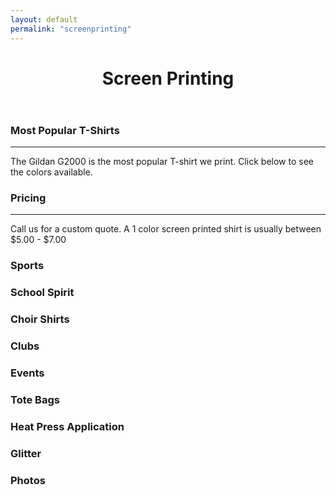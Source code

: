 ```yaml
---
layout: default
permalink: "screenprinting"
---
```


  <header class="site-header">
    <div class="underlay-screenprinting">
      <div class="title-head">
        <h1 class="site-title font1">Screen Printing</h1>
      </div>
    </div>
  </header>

<div class="containter screenprinting-con">

  <div class="screen-top">
    <div class="popular col-md-6">
      <h3 class="font1">Most Popular T-Shirts</h3>
      <hr />
      <p class="font1">The Gildan G2000 is the most popular T-shirt we print. Click below to see the colors available.</p>
    </div>
    <div class="pricing col-md-6">
      <h3 class="font1">Pricing</h3>
      <hr />
      <p class="font1">Call us for a custom quote. A 1 color screen printed shirt is usually between $5.00 - $7.00</p>
    </div>
  </div>

  <div class="col-md-2 sports left-side">
    <div class="fade-in">
      <h3 class="category-title font1">Sports</h3>
    </div>
  </div>

  <div class="col-md-2 school left-side">
    <div class="fade-in">
      <h3 class="category-title font1">School Spirit</h3>
    </div>
  </div>

  <div class="col-md-2 choir left-side">
    <div class="fade-in">
      <h3 class="category-title font1">Choir Shirts</h3>
    </div>
  </div>

  <div class="col-md-2 clubs left-side">
    <div class="fade-in">
      <h3 class="category-title font1">Clubs</h3>
    </div>
  </div>

  <div class="col-md-2 events left-side">
    <div class="fade-in">
      <h3 class="category-title font1">Events</h3>
    </div>
  </div>

  <div class="col-md-2 totes left-side">
    <div class="fade-in">
      <h3 class="category-title font1">Tote Bags</h3>
    </div>
  </div>

  <div class="col-md-2 press left-side">
    <div class="fade-in">
      <h3 class="category-title font1">Heat Press Application</h3>
    </div>
  </div>

  <div class="col-md-2 glitter left-side">
    <div class="fade-in">
      <h3 class="category-title font1">Glitter</h3>
    </div>
  </div>

  <div class="col-md-2 photos left-side">
    <div class="fade-in">
      <h3 class="category-title font1">Photos</h3>
    </div>
  </div>
</div>
